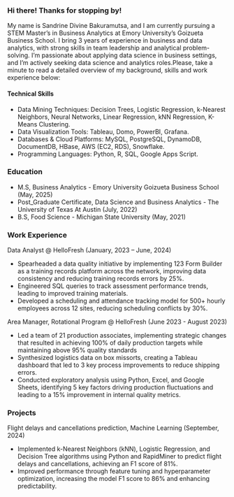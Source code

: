 ### Hi there! Thanks for stopping by! 


My name is  Sandrine Divine Bakuramutsa, and I am currently pursuing a STEM Master’s in Business Analytics at Emory University’s Goizueta Business School. I bring 3 years of experience in business and data analytics, with strong skills in team leadership and analytical problem-solving. I’m passionate about applying data science in business settings, and I’m actively seeking data science and analytics roles.Please, take a minute to read a  detailed overview of my background, skills and work experience below:

#### Technical Skills
- Data Mining Techniques: Decision Trees, Logistic Regression, k-Nearest Neighbors, Neural Networks, Linear Regression, kNN Regression, K-Means Clustering. 
- Data Visualization Tools: Tableau, Domo, PowerBI, Grafana. 
- Databases & Cloud Platforms: MySQL, PostgreSQL, DynamoDB, DocumentDB, HBase, AWS (EC2, RDS), Snowflake. 
- Programming Languages: Python, R, SQL, Google Apps Script.

### Education
- M.S, Business Analytics - Emory University Goizueta Business School (May, 2025)
- Post_Graduate Certificate, Data Science and Business Analytics - The University of Texas At Austin (July, 2022)
- B.S, Food Science - Michigan State University (May, 2021)

### Work Experience
Data Analyst @ HelloFresh (January, 2023 – June, 2024)
- Spearheaded a data quality initiative by implementing 123 Form Builder as a training records platform across the network, improving data consistency and reducing training records errors by 25%. 
- Engineered SQL queries to track assessment performance trends, leading to improved training materials. 
- Developed a scheduling and attendance tracking model for 500+ hourly employees across 12 sites, reducing scheduling conflicts by 30%.

Area Manager, Rotational Program @ HelloFresh (June 2023 - August 2023)

- Led a team of 21 production associates, implementing strategic changes that resulted in achieving 100% of daily production targets while maintaining above 95% quality standards 
- Synthesized logistics data on box missorts, creating a Tableau dashboard that led to 3 key process improvements to reduce shipping errors.  
- Conducted exploratory analysis using Python, Excel, and Google Sheets, identifying 5 key factors driving production fluctuations and leading to a 15% improvement in internal quality metrics.  

### Projects
Flight delays and cancellations prediction, Machine Learning (September, 2024)                               
- Implemented k-Nearest Neighbors (kNN), Logistic Regression, and Decision Tree algorithms using Python and RapidMiner to predict flight delays and cancellations, achieving an F1 score of 81%. 
- Improved performance through feature tuning and hyperparameter optimization, increasing the model F1 score to 86% and enhancing predictability. 
